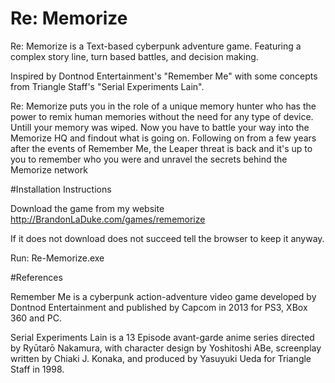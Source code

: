 # Re: Memorize
Re: Memorize is a Text-based cyberpunk adventure game. Featuring a complex story line, turn based battles, and decision making.

Inspired by Dontnod Entertainment's "Remember Me" with some concepts from Triangle Staff's "Serial Experiments Lain".

Re: Memorize puts you in the role of a unique memory hunter who has the power to remix human memories without the need for any type of device. Untill your memory was wiped. Now you have to battle your way into the Memorize HQ and findout what is going on. Following on from a few years after the events of Remember Me, the Leaper threat is back and it's up to you to remember who you were and unravel the secrets behind the Memorize network

#Installation Instructions

Download the game from my website http://BrandonLaDuke.com/games/rememorize

If it does not download does not succeed tell the browser to keep it anyway.

Run: Re-Memorize.exe

#References

Remember Me is a cyberpunk action-adventure video game developed by Dontnod Entertainment and published by Capcom in 2013 for PS3, XBox 360 and PC.

Serial Experiments Lain is a 13 Episode avant-garde anime series directed by Ryūtarō Nakamura, with character design by Yoshitoshi ABe, screenplay written by Chiaki J. Konaka, and produced by Yasuyuki Ueda for Triangle Staff in 1998.
